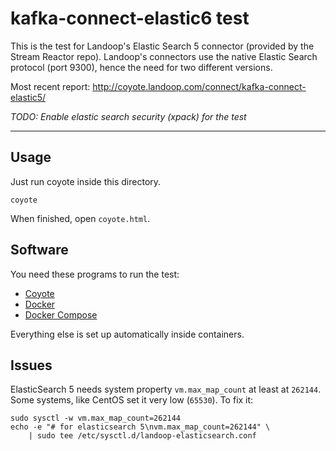 # kafka-connect-elastic6 test #

This is the test for Landoop's Elastic Search 5 connector (provided
by the Stream Reactor repo). Landoop's connectors use the native
Elastic Search protocol (port 9300), hence the need for two different versions.

Most recent report: <http://coyote.landoop.com/connect/kafka-connect-elastic5/>

_TODO: Enable elastic search security (xpack) for the test_

---

## Usage

Just run coyote inside this directory.

    coyote

When finished, open `coyote.html`.

## Software

You need these programs to run the test:
- [Coyote](https://github.com/Landoop/coyote/releases)
- [Docker](https://docs.docker.com/engine/installation/)
- [Docker Compose](https://docs.docker.com/engine/installation/)

Everything else is set up automatically inside containers.

## Issues

ElasticSearch 5 needs system property `vm.max_map_count` at least at `262144`.
Some systems, like CentOS set it very low (`65530`). To fix it:

    sudo sysctl -w vm.max_map_count=262144
    echo -e "# for elasticsearch 5\nvm.max_map_count=262144" \
        | sudo tee /etc/sysctl.d/landoop-elasticsearch.conf
